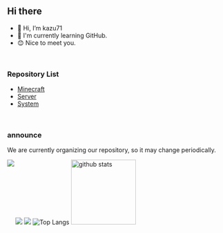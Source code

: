 ## Hi there


- 👋 Hi, I’m kazu71
- 🌱 I'm currently learning GitHub.
- 😊 Nice to meet you.
<br>

### Repository List
- [Minecraft](https://github.com/stars/kazu71/lists/minecraft)
- [Server](https://github.com/stars/kazu71/lists/server)
- [System](https://github.com/stars/kazu71/lists/system)


<br>

### announce
We are currently organizing our repository, so it may change periodically.

<img align="light" src="http://github-profile-summary-cards.vercel.app/api/cards/most-commit-language?username=lala71&theme=2077&exclude=java,ruby%20" />
<img align="left" src="http://github-profile-summary-cards.vercel.app/api/cards/stats?username=kaka71&theme=radical" />
<img align="light" src="http://github-profile-summary-cards.vercel.app/api/cards/productive-time?username=kaka71&theme=github_dark&utcOffset=9" />
<img alt="Top Langs"  src="https://github-readme-stats.vercel.app/api/top-langs/?username=kazu71&layout=compact&count_private=true&show_icons=true&theme=tokyonight" />
<img alt="github stats" height="150px" src="https://github-readme-stats.vercel.app/api?username=kazu71&count_private=true&show_icons=true&show_icons=true&theme=tokyonight" />





<!---
kazu71/kazu71 is a ✨ special ✨ repository because its `README.md` (this file) appears on your GitHub profile.
You can click the Preview link to take a look at your changes.
--->
